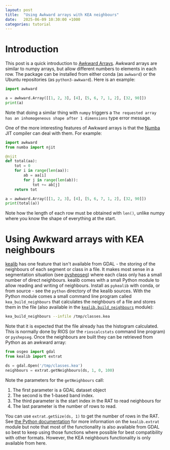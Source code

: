 ```yaml
---
layout: post
title:  "Using Awkward arrays with KEA neighbours"
date:   2025-06-09 10:30:00 +1000
categories: tutorial
---
```


# Introduction

This post is a quick introduction to [Awkward Arrays](https://awkward-array.org). Awkward arrays
are similar to numpy arrays, but allow different numbers to elements in each row. The package can be
installed from either conda (as `awkward`) or the Ubuntu repositories (as `python3-awkward`). Here
is an example:

```python
import awkward

a = awkward.Array([[1, 2, 3], [4], [5, 6, 7, 1, 2], [32, 90]])
print(a)

```

Note that doing a similar thing with `numpy` triggers a `The requested array has an inhomogeneous shape after 1 dimensions` 
type error message.

One of the more interesting features of Awkward arrays is that the [Numba](https://numba.pydata.org/) JIT compiler 
can deal with them. For example:

```python
import awkward
from numba import njit

@njit
def total(aa):
    tot = 0
    for i in range(len(aa)):
        ab = aa[i]
        for j in range(len(ab)):
            tot += ab[j]
    return tot

a = awkward.Array([[1, 2, 3], [4], [5, 6, 7, 1, 2], [32, 90]])
print(total(a))
```

Note how the length of each row must be obtained with `len()`, unlike numpy where you know the shape of everything
at the start.

# Using Awkward arrays with KEA neighbours

[kealib](https://kealib.org/) has one feature that isn't available from GDAL - the storing of the neighbours
of each segment or class in a file. It makes most sense in a segmentation situation (see [pyshepseg](https://github.com/ubarsc/pyshepseg/))
where each class only has a small number of direct neighbours. kealib comes with a small Python module to allow
reading and writing of neighbours. Install as `pykealib` with conda, or from source - see the `python` directory of
the kealib sources. 
With the Python module comes a small command line program called `kea_build_neighbours` that calculates the neighbours 
of a file and stores them in the file (also available in the [`kealib.build_neighbours`](https://kealib.org/python/kealib/build_neighbours.html)
module):
```bash
kea_build_neighbours --infile /tmp/classes.kea
```

Note that it is expected that the file already has the histogram calculated. This is normally done by RIOS (or the `rioscalcstats`
command line program) or `pyshepseg`. Once the neighbours are built they can be retrieved from Python as an awkward array:
```python
from osgeo import gdal
from kealib import extrat

ds = gdal.Open('/tmp/classes.kea')
neighbours = extrat.getNeighbours(ds, 1, 0, 100)
```

Note the parameters for the `getNeighbours` call: 
  1. The first parameter is a GDAL dataset object
  2. The second is the 1-based band index.
  3. The third parameter is the start index in the RAT to read neighbours for
  4. The last parameter is the number of rows to read. 
  
You can use `extrat.getSize(ds, 1)` to get the number of rows in the RAT. See [the Python documentation](https://kealib.org/python/kealib/extrat.html)
for more information on the `kealib.extrat` module but note that most of the functionality is also available from GDAL so 
best to keep using those functions where possible for best compatibility with other formats. However, the KEA neighbours
functionality is only available from here.
